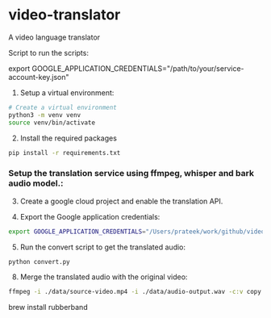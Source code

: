 # video-translator
A video language translator

Script to run the scripts:

export GOOGLE_APPLICATION_CREDENTIALS="/path/to/your/service-account-key.json"

1. Setup a virtual environment:
```bash
# Create a virtual environment
python3 -m venv venv
source venv/bin/activate
```
2. Install the required packages
```bash
pip install -r requirements.txt
```

### Setup the translation service using ffmpeg, whisper and bark audio model.: ###
3. Create a google cloud project and enable the translation API.

4. Export the Google application credentials:
```bash
export GOOGLE_APPLICATION_CREDENTIALS="/Users/prateek/work/github/video-project/project-video-translate.json"
```

5. Run the convert script to get the translated audio:
```bash
python convert.py
```

8. Merge the translated audio with the original video:
```bash
ffmpeg -i ./data/source-video.mp4 -i ./data/audio-output.wav -c:v copy -map 0:v:0 -map 1:a:0 -shortest ./data/output-dubbed.mp4
```


brew install rubberband 